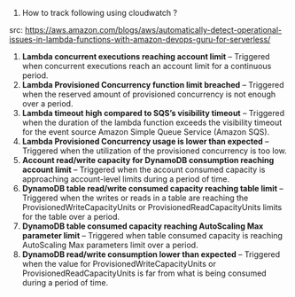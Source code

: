 
1. How to track following using cloudwatch ?

src: https://aws.amazon.com/blogs/aws/automatically-detect-operational-issues-in-lambda-functions-with-amazon-devops-guru-for-serverless/

1. **Lambda concurrent executions reaching account limit** – Triggered when concurrent executions reach an account limit for a continuous period.
2. **Lambda Provisioned Concurrency function limit breached** – Triggered when the reserved amount of provisioned concurrency is not enough over a period.
3. **Lambda timeout high compared to SQS’s visibility timeout** – Triggered when the duration of the lambda function exceeds the visibility timeout for the event source Amazon Simple Queue Service (Amazon SQS).
4. **­Lambda­ Provisioned Concurrency usage is lower than expected** – Triggered when the utilization of the provisioned concurrency is too low.
5. **Account read/write capacity for DynamoDB consumption reaching account limit** – Triggered when the account consumed capacity is approaching account-level limits during a period of time.
6. **DynamoDB table read/write consumed capacity reaching table limit** – Triggered when the writes or reads in a table are reaching the ProvisionedWriteCapacityUnits or ProvisionedReadCapacityUnits limits for the table over a period.
7. **DynamoDB table consumed capacity reaching AutoScaling Max parameter limit** – Triggered when table consumed capacity is reaching AutoScaling Max parameters limit over a period.
8. **DynamoDB read/write consumption lower than expected** – Triggered when the value for ProvisionedWriteCapacityUnits or ProvisionedReadCapacityUnits is far from what is being consumed during a period of time.
